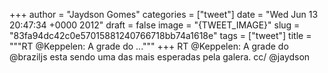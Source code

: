 
+++
author = "Jaydson Gomes"
categories = ["tweet"]
date = "Wed Jun 13 20:47:34 +0000 2012"
draft = false
image = "{TWEET_IMAGE}"
slug = "83fa94dc42c0e57015881240766718bb74a1618e"
tags = ["tweet"]
title = """RT @Keppelen: A grade do ..."""
+++
RT @Keppelen: A grade do @braziljs esta sendo uma das mais esperadas pela galera. cc/ @jaydson
